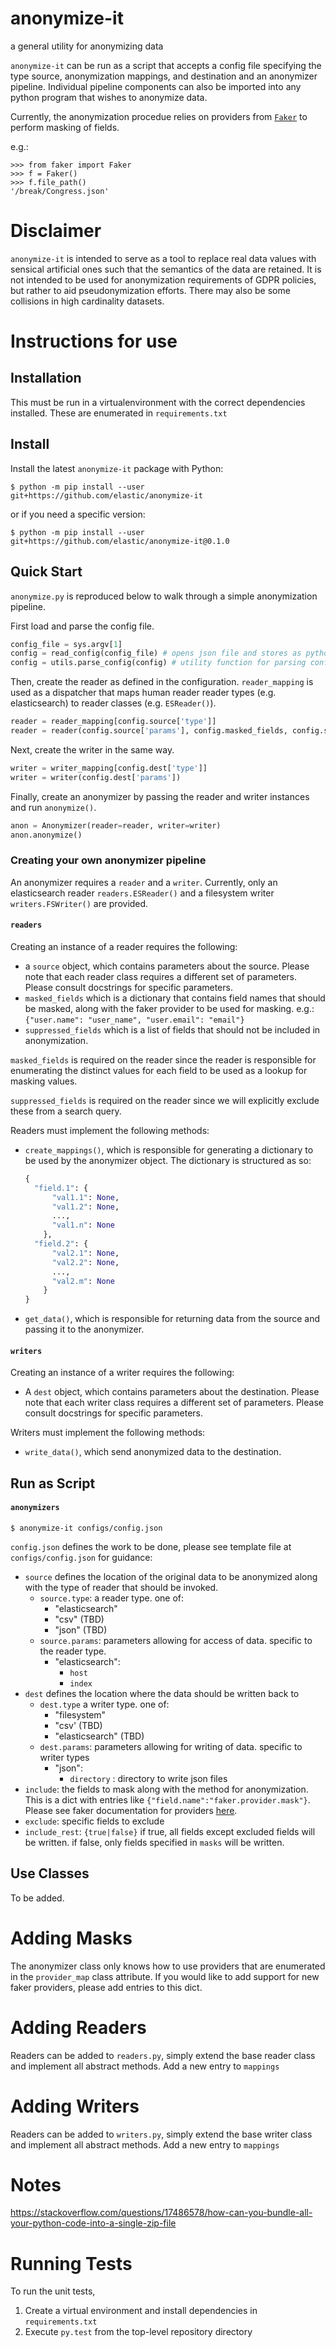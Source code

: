# anonymize-it
a general utility for anonymizing data

`anonymize-it` can be run as a script that accepts a config file specifying the type source, anonymization mappings, and destination and an anonymizer pipeline. Individual pipeline components can also be imported into any python program that wishes to anonymize data. 

Currently, the anonymization procedue relies on providers from [`Faker`](http://faker.readthedocs.io) to perform masking of fields.

e.g.:

```
>>> from faker import Faker
>>> f = Faker()
>>> f.file_path()
'/break/Congress.json'
```

# Disclaimer

`anonymize-it` is intended to serve as a tool to replace real data values with sensical artificial ones such that the semantics of the data are retained. It is not intended to be used for anonymization requirements of GDPR policies, but rather to aid pseudonymization efforts. There may also be some collisions in high cardinality datasets.

# Instructions for use

## Installation

This must be run in a virtualenvironment with the correct dependencies installed. These are enumerated in `requirements.txt`

## Install

Install the latest `anonymize-it` package with Python:

```console
$ python -m pip install --user git+https://github.com/elastic/anonymize-it
```

or if you need a specific version:

```console
$ python -m pip install --user git+https://github.com/elastic/anonymize-it@0.1.0
```

## Quick Start

`anonymize.py` is reproduced below to walk through a simple anonymization pipeline.

First load and parse the config file.
 
```python
config_file = sys.argv[1]
config = read_config(config_file) # opens json file and stores as python dict
config = utils.parse_config(config) # utility function for parsing configuration and setting variables
```

Then, create the reader as defined in the configuration. `reader_mapping` is used as a dispatcher that maps human reader reader types (e.g. elasticsearch) to reader classes (e.g. `ESReader()`).
```python
reader = reader_mapping[config.source['type']]
reader = reader(config.source['params'], config.masked_fields, config.suppressed_fields)
```

Next, create the writer in the same way.
```python
writer = writer_mapping[config.dest['type']]
writer = writer(config.dest['params'])
```

Finally, create an anonymizer by passing the reader and writer instances and run `anonymize()`.
```python
anon = Anonymizer(reader=reader, writer=writer)
anon.anonymize()
```

### Creating your own anonymizer pipeline

An anonymizer requires a `reader` and a `writer`. Currently, only an elasticsearch reader `readers.ESReader()` and a filesystem writer `writers.FSWriter()` are provided.

#### `readers`
Creating an instance of a reader requires the following:

* a `source` object, which contains parameters about the source. Please note that each reader class requires a different set of parameters. Please consult docstrings for specific parameters. 
* `masked_fields` which is a dictionary that contains field names that should be masked, along with the faker provider to be used for masking. e.g.: `{"user.name": "user_name", "user.email": "email"}`
* `suppressed_fields` which is a list of fields that should not be included in anonymization.

`masked_fields` is required on the reader since the reader is responsible for enumerating the distinct values for each field to be used as a lookup for masking values.

`suppressed_fields` is required on the reader since we will explicitly exclude these from a search query.

Readers must implement the following methods:

* `create_mappings()`, which is responsible for generating a dictionary to be used by the anonymizer object. The dictionary is structured as so:
    ```python
    {
      "field.1": {
          "val1.1": None,
          "val1.2": None,
          ...,
          "val1.n": None
        },
      "field.2": {
          "val2.1": None,
          "val2.2": None,
          ...,
          "val2.m": None
        }
    }
    ``` 
* `get_data()`, which is responsible for returning data from the source and passing it to the anonymizer.

#### `writers`

Creating an instance of a writer requires the following:

*  A `dest` object, which contains parameters about the destination. Please note that each writer class requires a different set of parameters. Please consult docstrings for specific parameters.

Writers must implement the following methods:

* `write_data()`, which send anonymized data to the destination.

## Run as Script


#### `anonymizers`

```
$ anonymize-it configs/config.json
```


`config.json` defines the work to be done, please see template file at `configs/config.json` for guidance:

*  `source` defines the location of the original data to be anonymized along with the type of reader that should be invoked.
   *  `source.type`: a reader type. one of:
      * "elasticsearch"
      * "csv" (TBD)
      * "json" (TBD)
   * `source.params`: parameters allowing for access of data. specific to the reader type.
      * "elasticsearch":
         * `host`
         * `index`
* `dest` defines the location where the data should be written back to
    * `dest.type` a writer type. one of:
        * "filesystem"
        * "csv' (TBD)
        * "elasticsearch" (TBD)
    * `dest.params`: parameters allowing for writing of data. specific to writer types
       * "json":
          * `directory` : directory to write json files
* `include`: the fields to mask along with the method for anonymization. This is a dict with entries like `{"field.name":"faker.provider.mask"}`. Please see faker documentation for providers [here](http://faker.readthedocs.io/en/master/providers.html).
* `exclude`: specific fields to exclude
* `include_rest`: `{true|false}` if true, all fields except excluded fields will be written. if false, only fields specified in `masks` will be written.

## Use Classes

To be added.

# Adding Masks

The anonymizer class only knows how to use providers that are enumerated in the `provider_map` class attribute. If you would like to add support for new faker providers, please add entries to this dict.

# Adding Readers

Readers can be added to `readers.py`, simply extend the base reader class and implement all abstract methods. Add a new entry to `mappings`

# Adding Writers

Readers can be added to `writers.py`, simply extend the base writer class and implement all abstract methods. Add a new entry to `mappings` 

# Notes

https://stackoverflow.com/questions/17486578/how-can-you-bundle-all-your-python-code-into-a-single-zip-file

# Running Tests

To run the unit tests, 
1. Create a virtual environment and install dependencies in `requirements.txt`
2. Execute `py.test` from the top-level repository directory
